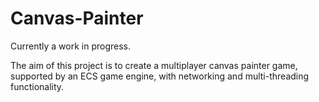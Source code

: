 # Canvas-Painter

Currently a work in progress.

The aim of this project is to create a multiplayer canvas painter game, supported by an ECS game engine, with networking and multi-threading functionality.
